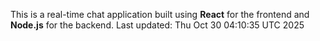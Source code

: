 This is a real-time chat application built using **React** for the frontend and **Node.js** for the backend.
Last updated: Thu Oct 30 04:10:35 UTC 2025
